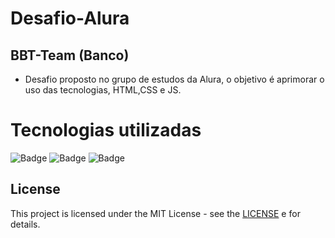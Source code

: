 # Desafio-Alura

## BBT-Team (Banco)
- Desafio proposto no grupo de estudos da Alura, o objetivo é aprimorar o uso das tecnologias, HTML,CSS e JS.
# Tecnologias utilizadas

![Badge](https://img.shields.io/badge/HTML5-E34F26?style=for-the-badge&logo=html5&logoColor=white)  ![Badge](https://img.shields.io/badge/CSS3-1572B6?style=for-the-badge&logo=css3&logoColor=ghost) ![Badge](https://img.shields.io/badge/JavaScript-323330?style=for-the-badge&logo=javascript&logoColor=ghost)

## License
This project is licensed under the MIT License - see the [LICENSE](https://opensource.org/licenses/MIT) e for details.

